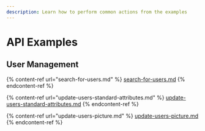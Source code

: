 ```yaml
---
description: Learn how to perform common actions from the examples
---
```


# API Examples

## User Management

{% content-ref url="search-for-users.md" %}
[search-for-users.md](search-for-users.md)
{% endcontent-ref %}

{% content-ref url="update-users-standard-attributes.md" %}
[update-users-standard-attributes.md](update-users-standard-attributes.md)
{% endcontent-ref %}

{% content-ref url="update-users-picture.md" %}
[update-users-picture.md](update-users-picture.md)
{% endcontent-ref %}
